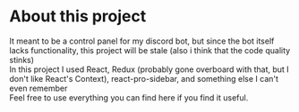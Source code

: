 # About this project
It meant to be a control panel for my discord bot, but since the bot itself lacks functionality, this project will be stale (also i think that the code quality stinks)   
In this project I used React, Redux (probably gone overboard with that, but I don't like React's Context), react-pro-sidebar, and something else I can't even remember   
Feel free to use everything you can find here if you find it useful.
